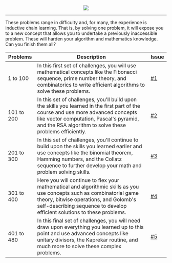 <div align="center">
  <img src="https://github.com/wesleydmscn-docs/fcc-project-euler/assets/124368605/538abd5c-f12e-49a3-bd60-4705a6855410" />
</div>

---

These problems range in difficulty and, for many, the experience is inductive chain learning.
That is, by solving one problem, it will expose you to a new concept that allows you to undertake a previously inaccessible problem. 
These will harden your algorithm and mathematics knowledge. Can you finish them all?

| Problems   | Description                                                                                                                                                                                                                                | Issue                                                                |
| ---------- | ------------------------------------------------------------------------------------------------------------------------------------------------------------------------------------------------------------------------------------------ | -------------------------------------------------------------------- |
| 1 to 100   | In this first set of challenges, you will use mathematical concepts like the Fibonacci sequence, prime number theory, and combinatorics to write efficient algorithms to solve these problems.                                             | [#1](https://github.com/wesleydmscn-docs/fcc-project-euler/issues/1) |
| 101 to 200 | In this set of challenges, you'll build upon the skills you learned in the first part of the course and use more advanced concepts like vector computation, Pascal's pyramid, and the RSA algorithm to solve these problems efficiently.   | [#2](https://github.com/wesleydmscn-docs/fcc-project-euler/issues/2) |
| 201 to 300 | In this set of challenges, you'll continue to build upon the skills you learned earlier and use concepts like the binomial theorem, Hamming numbers, and the Collatz sequence to further develop your math and problem solving skills.     | [#3](https://github.com/wesleydmscn-docs/fcc-project-euler/issues/3) |
| 301 to 400 | Here you will continue to flex your mathematical and algorithmic skills as you use concepts such as combinatorial game theory, bitwise operations, and Golomb's self-describing sequence to develop efficient solutions to these problems. | [#4](https://github.com/wesleydmscn-docs/fcc-project-euler/issues/4) |
| 401 to 480 | In this final set of challenges, you will need draw upon everything you learned up to this point and use advanced concepts like unitary divisors, the Kaprekar routine, and much more to solve these complex problems.                     | [#5](https://github.com/wesleydmscn-docs/fcc-project-euler/issues/5) |
